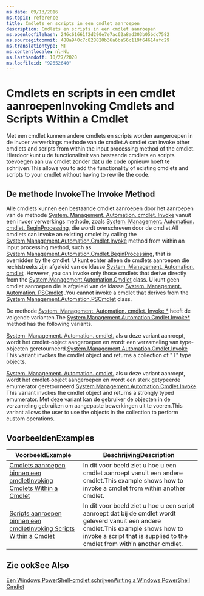 ```yaml
---
ms.date: 09/13/2016
ms.topic: reference
title: Cmdlets en scripts in een cmdlet aanroepen
description: Cmdlets en scripts in een cmdlet aanroepen
ms.openlocfilehash: 246c61661f2d290e7e7ac62a8ad303b05bdc7582
ms.sourcegitcommit: 488a940c7c828820b36a6ba56c119f64614afc29
ms.translationtype: MT
ms.contentlocale: nl-NL
ms.lasthandoff: 10/27/2020
ms.locfileid: "92652640"
---
```

# <a name="invoking-cmdlets-and-scripts-within-a-cmdlet"></a><span data-ttu-id="bb755-103">Cmdlets en scripts in een cmdlet aanroepen</span><span class="sxs-lookup"><span data-stu-id="bb755-103">Invoking Cmdlets and Scripts Within a Cmdlet</span></span>

<span data-ttu-id="bb755-104">Met een cmdlet kunnen andere cmdlets en scripts worden aangeroepen in de invoer verwerkings methode van de cmdlet.</span><span class="sxs-lookup"><span data-stu-id="bb755-104">A cmdlet can invoke other cmdlets and scripts from within the input processing method of the cmdlet.</span></span> <span data-ttu-id="bb755-105">Hierdoor kunt u de functionaliteit van bestaande cmdlets en scripts toevoegen aan uw cmdlet zonder dat u de code opnieuw hoeft te schrijven.</span><span class="sxs-lookup"><span data-stu-id="bb755-105">This allows you to add the functionality of existing cmdlets and scripts to your cmdlet without having to rewrite the code.</span></span>

## <a name="the-invoke-method"></a><span data-ttu-id="bb755-106">De methode Invoke</span><span class="sxs-lookup"><span data-stu-id="bb755-106">The Invoke Method</span></span>

<span data-ttu-id="bb755-107">Alle cmdlets kunnen een bestaande cmdlet aanroepen door het aanroepen van de methode [System. Management. Automation. cmdlet. Invoke](/dotnet/api/System.Management.Automation.Cmdlet.Invoke) vanuit een invoer verwerkings methode, zoals [System. Management. Automation. cmdlet. BeginProcessing](/dotnet/api/System.Management.Automation.Cmdlet.BeginProcessing), die wordt overschreven door de cmdlet.</span><span class="sxs-lookup"><span data-stu-id="bb755-107">All cmdlets can invoke an existing cmdlet by calling the [System.Management.Automation.Cmdlet.Invoke](/dotnet/api/System.Management.Automation.Cmdlet.Invoke) method from within an input processing method, such as [System.Management.Automation.Cmdlet.BeginProcessing](/dotnet/api/System.Management.Automation.Cmdlet.BeginProcessing), that is overridden by the cmdlet.</span></span> <span data-ttu-id="bb755-108">U kunt echter alleen de cmdlets aanroepen die rechtstreeks zijn afgeleid van de klasse [System. Management. Automation. cmdlet](/dotnet/api/System.Management.Automation.Cmdlet) .</span><span class="sxs-lookup"><span data-stu-id="bb755-108">However, you can invoke only those cmdlets that derive directly from the [System.Management.Automation.Cmdlet](/dotnet/api/System.Management.Automation.Cmdlet) class.</span></span> <span data-ttu-id="bb755-109">U kunt geen cmdlet aanroepen die is afgeleid van de klasse [System. Management. Automation. PSCmdlet](/dotnet/api/System.Management.Automation.PSCmdlet) .</span><span class="sxs-lookup"><span data-stu-id="bb755-109">You cannot invoke a cmdlet that derives from the [System.Management.Automation.PSCmdlet](/dotnet/api/System.Management.Automation.PSCmdlet) class.</span></span>

<span data-ttu-id="bb755-110">De methode [System. Management. Automation. cmdlet. Invoke \*](/dotnet/api/System.Management.Automation.Cmdlet.Invoke) heeft de volgende varianten.</span><span class="sxs-lookup"><span data-stu-id="bb755-110">The [System.Management.Automation.Cmdlet.Invoke\*](/dotnet/api/System.Management.Automation.Cmdlet.Invoke) method has the following variants.</span></span>

<span data-ttu-id="bb755-111">[System. Management. Automation. cmdlet.](/dotnet/api/System.Management.Automation.Cmdlet.Invoke) als u deze variant aanroept, wordt het cmdlet-object aangeroepen en wordt een verzameling van type-objecten geretourneerd.</span><span class="sxs-lookup"><span data-stu-id="bb755-111">[System.Management.Automation.Cmdlet.Invoke](/dotnet/api/System.Management.Automation.Cmdlet.Invoke) This variant invokes the cmdlet object and returns a collection of "T" type objects.</span></span>

<span data-ttu-id="bb755-112">[System. Management. Automation. cmdlet.](/dotnet/api/System.Management.Automation.Cmdlet.Invoke) als u deze variant aanroept, wordt het cmdlet-object aangeroepen en wordt een sterk getypeerde emumerator geretourneerd.</span><span class="sxs-lookup"><span data-stu-id="bb755-112">[System.Management.Automation.Cmdlet.Invoke](/dotnet/api/System.Management.Automation.Cmdlet.Invoke) This variant invokes the cmdlet object and returns a strongly typed emumerator.</span></span> <span data-ttu-id="bb755-113">Met deze variant kan de gebruiker de objecten in de verzameling gebruiken om aangepaste bewerkingen uit te voeren.</span><span class="sxs-lookup"><span data-stu-id="bb755-113">This variant allows the user to use the objects in the collection to perform custom operations.</span></span>

## <a name="examples"></a><span data-ttu-id="bb755-114">Voorbeelden</span><span class="sxs-lookup"><span data-stu-id="bb755-114">Examples</span></span>

|<span data-ttu-id="bb755-115">Voorbeeld</span><span class="sxs-lookup"><span data-stu-id="bb755-115">Example</span></span>|<span data-ttu-id="bb755-116">Beschrijving</span><span class="sxs-lookup"><span data-stu-id="bb755-116">Description</span></span>|
|-------------|-----------------|
|[<span data-ttu-id="bb755-117">Cmdlets aanroepen binnen een cmdlet</span><span class="sxs-lookup"><span data-stu-id="bb755-117">Invoking Cmdlets Within a Cmdlet</span></span>](./how-to-invoke-a-cmdlet-from-within-a-cmdlet.md)|<span data-ttu-id="bb755-118">In dit voor beeld ziet u hoe u een cmdlet aanroept vanuit een andere cmdlet.</span><span class="sxs-lookup"><span data-stu-id="bb755-118">This example shows how to invoke a cmdlet from within another cmdlet.</span></span>|
|[<span data-ttu-id="bb755-119">Scripts aanroepen binnen een cmdlet</span><span class="sxs-lookup"><span data-stu-id="bb755-119">Invoking Scripts Within a Cmdlet</span></span>](./how-to-invoke-scripts-within-a-cmdlet.md)|<span data-ttu-id="bb755-120">In dit voor beeld ziet u hoe u een script aanroept dat bij de cmdlet wordt geleverd vanuit een andere cmdlet.</span><span class="sxs-lookup"><span data-stu-id="bb755-120">This example shows how to invoke a script that is supplied to the cmdlet from within another cmdlet.</span></span>|

## <a name="see-also"></a><span data-ttu-id="bb755-121">Zie ook</span><span class="sxs-lookup"><span data-stu-id="bb755-121">See Also</span></span>

[<span data-ttu-id="bb755-122">Een Windows PowerShell-cmdlet schrijven</span><span class="sxs-lookup"><span data-stu-id="bb755-122">Writing a Windows PowerShell Cmdlet</span></span>](./writing-a-windows-powershell-cmdlet.md)
